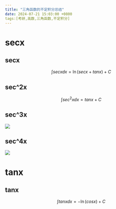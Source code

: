 ```yaml
---
title: "三角函数的不定积分总结"
date: 2024-07-21 15:03:00 +0800
tags:[考研,高数,三角函数,不定积分]
---
```

# secx
## secx

$$
\int {secx} dx = \ln(secx+tanx) + C
$$

## sec^2x

$$
\int {sec^2x} dx = tanx  + C 
$$

## sec^3x

![](https://masterke-picture.oss-cn-hangzhou.aliyuncs.com/2024%2F07%2F21%2F1721547150.png)

## sec^4x

![](https://masterke-picture.oss-cn-hangzhou.aliyuncs.com/2024%2F07%2F21%2F1721547373.png)

# tanx

## tanx

$$
\int {tanx} dx = - \ln(cosx) + C
$$

